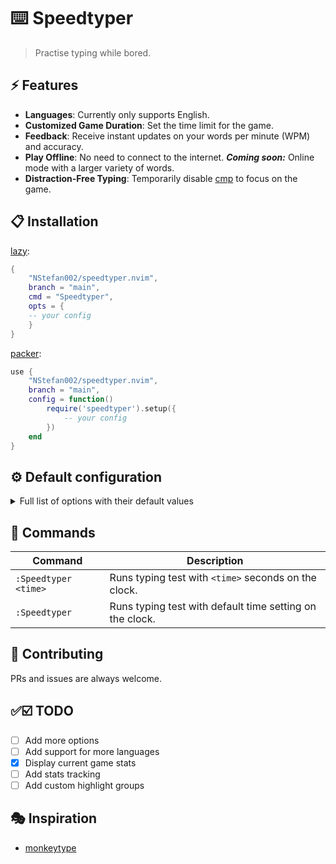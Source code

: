 # ⌨️ Speedtyper

>Practise typing while bored.

<!-- <div align="center"> -->
<!--     > Drag your video (<10MB) here to host it for free on GitHub. -->
<!-- </div> -->
<!--  -->
<!-- <div align="center"> -->
<!--  -->
<!-- _[GIF version of the showcase video for Github mobile users](SHOWCASE_GIF_LINK)_ -->

</div>

## ⚡️ Features

- **Languages**: Currently only supports English.
- **Customized Game Duration**: Set the time limit for the game.
- **Feedback**: Receive instant updates on your words per minute (WPM) and accuracy.
- **Play Offline**: No need to connect to the internet. **_Coming soon:_** Online mode with a larger variety of words.
- **Distraction-Free Typing**: Temporarily disable [cmp](https://github.com/hrsh7th/nvim-cmp) to focus on the game.
<!-- - **Play Online and Offline**: Enjoy a broader word selection online, and still practice offline. -->

## 📋 Installation

[lazy](https://github.com/folke/lazy.nvim):

```lua
{
    "NStefan002/speedtyper.nvim",
    branch = "main",
    cmd = "Speedtyper",
    opts = {
    -- your config
    }
}
```

[packer](https://github.com/wbthomason/packer.nvim):

```lua
use {
    "NStefan002/speedtyper.nvim",
    branch = "main",
    config = function()
        require('speedtyper').setup({
            -- your config
        })
    end
}
```

<!-- ## ☄ Getting started -->
<!--  -->
<!-- > Describe how to use the plugin the simplest way -->

## ⚙ Default configuration

<details>
<summary>Full list of options with their default values</summary>

```lua
{
    time = 30,
    window = {
        height = 0.15, -- integer grater than 0 or float in range (0, 1)
        width = 0.55, -- integer grater than 0 or float in range (0, 1)
        border = "rounded", -- "none" | "single" | "double" | "rounded" | "shadow" | "solid"
    }
    language = "en" -- currently only only supports English
}
```

</details>

## 🧰 Commands

|   Command   |         Description        |
|-------------|----------------------------|
|  `:Speedtyper <time>`  |     Runs typing test with `<time>` seconds on the clock.    |
|  `:Speedtyper`  |     Runs typing test with default time setting on the clock.    |

## 🤝 Contributing

PRs and issues are always welcome.

## ✅☑️ TODO

- [ ] Add more options
- [ ] Add support for more languages
- [x] Display current game stats
- [ ] Add stats tracking
- [ ] Add custom highlight groups

## 🎭 Inspiration

* [monkeytype](https://monkeytype.com/)
